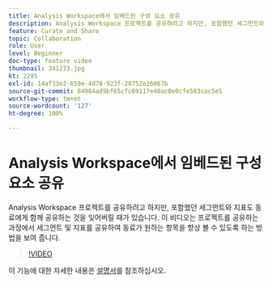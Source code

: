 ```yaml
---
title: Analysis Workspace에서 임베드된 구성 요소 공유
description: Analysis Workspace 프로젝트를 공유하려고 하지만, 포함했던 세그먼트와 지표도 동료에게 함께 공유하는 것을 잊어버릴 때가 있습니다. 이 비디오는 프로젝트를 공유하는 과정에서 세그먼트 및 지표를 공유하여 동료가 원하는 항목을 항상 볼 수 있도록 하는 방법을 보여 줍니다.
feature: Curate and Share
topic: Collaboration
role: User
level: Beginner
doc-type: feature video
thumbnail: 341273.jpg
kt: 2295
exl-id: 14af33e2-659e-4d78-923f-20752e26067b
source-git-commit: 84984ad9bf65cfc69117e40ac0e0cfe503cac5e5
workflow-type: tm+mt
source-wordcount: '127'
ht-degree: 100%

---
```


# Analysis Workspace에서 임베드된 구성 요소 공유

Analysis Workspace 프로젝트를 공유하려고 하지만, 포함했던 세그먼트와 지표도 동료에게 함께 공유하는 것을 잊어버릴 때가 있습니다. 이 비디오는 프로젝트를 공유하는 과정에서 세그먼트 및 지표를 공유하여 동료가 원하는 항목을 항상 볼 수 있도록 하는 방법을 보여 줍니다.

>[!VIDEO](https://video.tv.adobe.com/v/341273/?quality=12&learn=on)

이 기능에 대한 자세한 내용은 [설명서](https://experienceleague.adobe.com/docs/analytics/analyze/analysis-workspace/curate-share/curate.html?lang=ko)를 참조하십시오.
